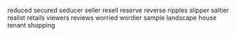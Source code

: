 reduced
secured
seducer
seller
resell
reserve
reverse
ripples
slipper
saltier
realist
retails
viewers
reviews
worried
wordier
sample
landscape
house
tenant
shopping